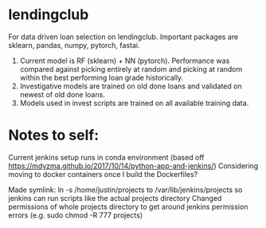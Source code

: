 # lendingclub

For data driven loan selection on lendingclub. Important packages are sklearn, pandas, numpy, pytorch, fastai.

1) Current model is RF (sklearn) + NN (pytorch). Performance was compared against picking entirely at random and picking at random within the best performing loan grade historically.
2) Investigative models are trained on old done loans and validated on newest of old done loans.
3) Models used in invest scripts are trained on all available training data.

# Notes to self:
Current jenkins setup runs in conda environment (based off https://mdyzma.github.io/2017/10/14/python-app-and-jenkins/)
Considering moving to docker containers once I build the Dockerfiles?

Made symlink: ln -s /home/justin/projects to /var/lib/jenkins/projects so jenkins can run scripts like the actual projects directory
Changed permissions of whole projects directory to get around jenkins permission errors (e.g. sudo chmod -R 777 projects)

